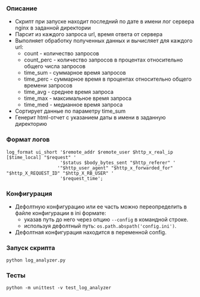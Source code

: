 ### Описание
- Скрипт при запуске находит последний по дате в имени лог сервера nginx в заданной директории
- Парсит из каждого запроса url, время ответа от сервера
- Выполняет обработку полученных данных и вычисляет для каждого url:
    - count - количество запросов
    - count_perc - количество запросов в процентах относительно общего числа запросов
    - time_sum - суммарное время запросов
    - time_perc - суммарное время в процентах относительно общего времени запросов
    - time_avg - среднее время запроса
    - time_max - максимальное время запроса
    - time_med - медианное время запроса
 - Сортирует данные по параметру time_sum
- Генерит html-отчет  с указанием даты в имени в заданную директорию

### Формат логов
```
log_format ui_short '$remote_addr $remote_user $http_x_real_ip [$time_local] "$request" '
                    '$status $body_bytes_sent "$http_referer" '
                   '"$http_user_agent" "$http_x_forwarded_for" "$http_X_REQUEST_ID" "$http_X_RB_USER" '
                    '$request_time'; 
```

### Конфигурация
- Дефолтную конфигурацию или ее часть можно переопределить в файле конфигурации в ini формате:
    - указав путь до него через опцию `--config` в командной строке.
    - используя дефолтный путь: `os.path.abspath('config.ini')`.
-  Дефолтная конфигурация находится в переменной config.


### Запуск скрипта
```
python log_analyzer.py
```

### Тесты
```
python -m unittest -v test_log_analyzer
```
